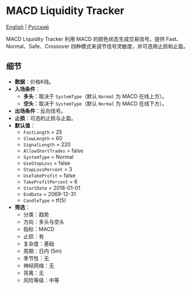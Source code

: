 # MACD Liquidity Tracker
[English](README.md) | [Русский](README_ru.md)

MACD Liquidity Tracker 利用 MACD 的颜色状态生成交易信号。提供 Fast、Normal、Safe、Crossover 四种模式来调节信号灵敏度，并可选用止损和止盈。

## 细节
- **数据**：价格K线。
- **入场条件**：
  - **多头**：取决于 `SystemType`（默认 `Normal` 为 MACD 在线上方）。
  - **空头**：取决于 `SystemType`（默认 `Normal` 为 MACD 在线下方）。
- **出场条件**：反向信号。
- **止损**：可选的止损与止盈。
- **默认值**：
  - `FastLength` = 25
  - `SlowLength` = 60
  - `SignalLength` = 220
  - `AllowShortTrades` = false
  - `SystemType` = Normal
  - `UseStopLoss` = false
  - `StopLossPercent` = 3
  - `UseTakeProfit` = false
  - `TakeProfitPercent` = 6
  - `StartDate` = 2018-01-01
  - `EndDate` = 2069-12-31
  - `CandleType` = tf(5)
- **筛选**：
  - 分类：趋势
  - 方向：多头与空头
  - 指标：MACD
  - 止损：有
  - 复杂度：基础
  - 周期：日内 (5m)
  - 季节性：无
  - 神经网络：无
  - 背离：无
  - 风险等级：中等
